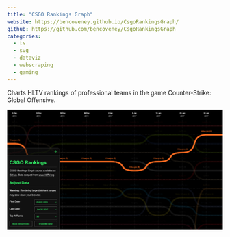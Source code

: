 ```yaml
---
title: "CSGO Rankings Graph"
website: https://bencoveney.github.io/CsgoRankingsGraph/
github: https://github.com/bencoveney/CsgoRankingsGraph
categories:
  - ts
  - svg
  - dataviz
  - webscraping
  - gaming
---
```


Charts HLTV rankings of professional teams in the game Counter-Strike: Global Offensive.

![CSGO Rankings Graph](./csgo-rankings-graph.png "CSGO Rankings Graph")
